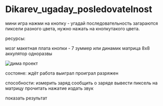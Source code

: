 # Dikarev_ugaday_posledovatelnost
мини игра нажми на кнопку - угадай последовательность
загараются пиксели разного цвета, нужно нажать на кнопкутакого цвета.



ресурсы:

мозг
макетная плата
кнопки - 7
зуммер или динамик
матрица 8х8
аккулятор одноразвы

![дима проект](https://github.com/user-attachments/assets/cd6d5193-1763-4ae9-b262-ff0cf7c67344)


состояне:
ждёт
работа
выиграл
проиграл
разряжен

способности:
измерить заряд
сообщить о заряде
вывести пиксель на матрицу
прочитать нажатие
издать звук

показать результат







